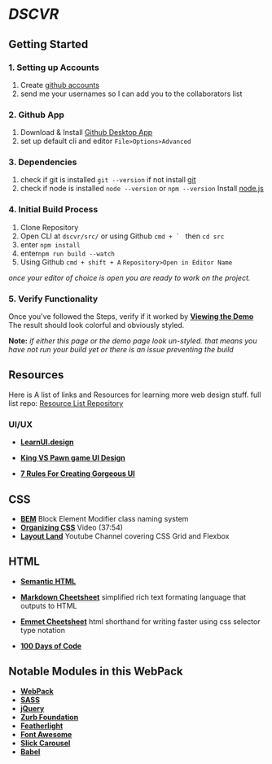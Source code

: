  _**DSCVR**_
===


## Getting Started

### 1. Setting up Accounts
 1. Create [github accounts](https://github.com/)
 1. send me your usernames so I can add you to the collaborators list  

### 2. Github App
1. Download & Install [Github Desktop App](https://desktop.github.com/)
1. set up default cli and editor ``File>Options>Advanced``

### 3. Dependencies
1. check if git is installed ``git --version`` if not install [git](https://git-scm.com/downloads)
1. check if node is installed ``node --version`` or ``npm --version`` Install [node.js](https://nodejs.org/en/)

### 4. Initial Build Process

1. Clone Repository
1. Open CLI at ``dscvr/src/`` or using Github ``cmd + ` `` then ``cd src``
 1. enter ``npm install``
 1. enter``npm run build --watch``
1. Using Github ``cmd + shift + A`` ``Repository>Open in Editor Name``

_once your editor of choice is open you are ready to work on the project._

### 5. Verify Functionality
Once you've followed the Steps, verify if it worked by **[Viewing the Demo](demo.html)** The result should look colorful and obviously styled.

**Note:** _if either this page or the demo page look un-styled. that means you have not run your build yet or there is an issue preventing the build_


## Resources


Here is A list of links and Resources for learning more web design stuff. full list repo: [Resource List Repository](https://github.com/AndreBClark/WebStudentResources)


### UI/UX
* **[LearnUI.design](https://learnui.design/blog/)**

* **[King VS Pawn game UI Design](https://learnui.design/blog/king-vs-pawn-game-ui-design.html)**
* **[7 Rules For Creating Gorgeous UI](https://learnui.design/blog/7-rules-for-creating-gorgeous-ui-part-1.html)**

## CSS
* **[BEM](http://getbem.com/)** Block Element Modifier class naming system
* **[Organizing CSS](https://www.youtube.com/watch?v=IKFq2cSbQ4Q)** Video (37:54)
* **[Layout Land](https://www.youtube.com/channel/UC7TizprGknbDalbHplROtag)** Youtube Channel covering CSS Grid and Flexbox

## HTML
* **[Semantic HTML](https://html.com/semantic-markup/)**

* **[Markdown Cheetsheet](https://github.com/adam-p/markdown-here/wiki/Markdown-Cheatsheet)** simplified rich text formating language that outputs to HTML
* **[Emmet Cheetsheet](https://docs.emmet.io/cheat-sheet/)** html shorthand for writing faster using css selector type notation

* **[100 Days of Code](https://github.com/nas5w/100-days-of-code-frontend)**


## Notable Modules in this WebPack

* **[WebPack](https://webpack.js.org/concepts/)**
* **[SASS](https://sass-lang.com/)**
* **[jQuery](https://api.jquery.com/)**
* **[Zurb Foundation](https://foundation.zurb.com/sites/docs/)**
* **[Featherlight](https://github.com/noelboss/featherlight)**
* **[Font Awesome](https://fontawesome.com/icons?d=gallery)**
* **[Slick Carousel](http://kenwheeler.github.io/slick/)**
* **[Babel](https://babeljs.io/docs/en/)**
